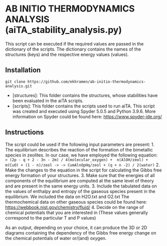 # AB INITIO THERMODYNAMICS ANALYSIS (aiTA_stability_analysis.py)

This script can be executed if the required values are passed in the dictionary of the scripts. 
The dictionary contains the names of the structures (keys) and the respective energy values (values). 


## Installation

```
git clone https://github.com/ekhramen/ab-initio-thermodynamics-analysis.git
```

* [structures]: This folder contains the structures, whose stabilities have been evaluated in the aiTA scripts.
* [scripts]: This folder contains the scripts used to run aiTA.
This script was created and executed using Spyder 5.0.5 and Python 3.9.6.
More information on Spyder could be found here: https://www.spyder-ide.org/

## Instructions

The script could be used if the following input parameters are present:
	1. The equilibrium describes the reaction of the formation of the bimetallic species in zeolites. 
	In our case, we have employed the following equation: 
        ``` 
	> (2p - q + 2 - 3n - 2m) / 4(molecular_oxygen) +  n(AlOH/zeol) + m(CuO) + (1 - n)/zeol ->
         -> CumAlnOpHq/zeol + (q + n -2) / 2(water)
        ```
        2. Make the changes to the equation in the script for calculating the Gibbs free energy formation of your structures.
	3. Make sure that the energies of all components of the equilibrium are computed at the same level of theory and are present in the same energy units.
	3. Include the tabulated data on the values of enthalpy and entropy of the gaseous species present in the equilibrium. We included the data on H2O.txt and O2.txt 
	The thermochemical data on other gaseous species could be found here: https://webbook.nist.gov/chemistry/fluid/
	4. Decide on the range of chemical potentials that you are interested in (These values generally correspond to the particular T and P values)


As an output, depending on your choice, it can produce the 3D or 2D diagrams containing the dependency of the Gibbs free energy change on the chemical potentials of water or/(and) oxygen.

